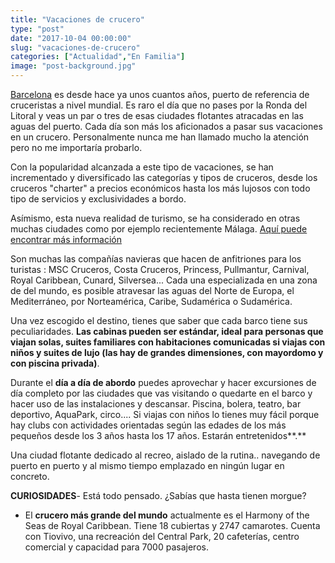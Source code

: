 ```yaml
---
title: "Vacaciones de crucero"
type: "post"
date: "2017-10-04 00:00:00"
slug: "vacaciones-de-crucero"
categories: ["Actualidad","En Familia"]
image: "post-background.jpg"
---
```


[Barcelona](http://www.missviajes.com/barcelona-musa-gaudi-16070/) es desde hace ya unos cuantos años, puerto de referencia de cruceristas a nivel mundial. Es raro el día que no pases por la Ronda del Litoral y veas un par o tres de esas ciudades flotantes atracadas en las aguas del puerto. Cada día son más los aficionados a pasar sus vacaciones en un crucero. Personalmente nunca me han llamado mucho la atención pero no me importaría probarlo.  
  
Con la popularidad alcanzada a este tipo de vacaciones, se han incrementado y diversificado las categorías y tipos de cruceros, desde los cruceros "charter" a precios económicos hasta los más lujosos con todo tipo de servicios y exclusividades a bordo.  
  
Asímismo, esta nueva realidad de turismo, se ha considerado en otras muchas ciudades como por ejemplo recientemente Málaga. [Aquí puede encontrar más información](https://cruceros.rumbo.es/puerto-salida-crucero/malaga-44.html)



Son muchas las compañías navieras que hacen de anfitriones para los turistas : MSC Cruceros, Costa Cruceros, Princess, Pullmantur, Carnival, Royal Caribbean, Cunard, Silversea... Cada una especializada en una zona de del mundo, es posible atravesar las aguas del Norte de Europa, el Mediterráneo, por Norteamérica, Caribe, Sudamérica o Sudamérica.  
  
Una vez escogido el destino, tienes que saber que cada barco tiene sus peculiaridades. **Las cabinas pueden ser estándar, ideal para personas que viajan solas, suites familiares con habitaciones comunicadas si viajas con niños y suites de lujo (las hay de grandes dimensiones, con mayordomo y con piscina privada)**.  
  
Durante el **día a día de abordo** puedes aprovechar y hacer excursiones de día completo por las ciudades que vas visitando o quedarte en el barco y hacer uso de las instalaciones y descansar. Piscina, bolera, teatro, bar deportivo, AquaPark, circo.... Si viajas con niños lo tienes muy fácil porque hay clubs con actividades orientadas según las edades de los más pequeños desde los 3 años hasta los 17 años. Estarán entretenidos**.**   
  
Una ciudad flotante dedicado al recreo, aislado de la rutina.. navegando de puerto en puerto y al mismo tiempo emplazado en ningún lugar en concreto.  
  
**CURIOSIDADES**- Está todo pensado. ¿Sabías que hasta tienen morgue?
- El **crucero más grande del mundo** actualmente es el Harmony of the Seas de Royal Caribbean. Tiene 18 cubiertas y 2747 camarotes. Cuenta con Tiovivo, una recreación del Central Park, 20 cafeterías, centro comercial y capacidad para 7000 pasajeros.